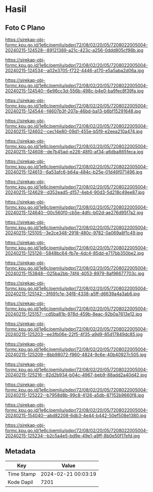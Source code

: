 # Hasil

## Foto C Plano

https://sirekap-obj-formc.kpu.go.id/1e6c/pemilu/pdpr/72/08/02/20/05/7208022005004-20240215-124528--89121389-a21c-423c-a256-0ddd805cf98b.jpg

https://sirekap-obj-formc.kpu.go.id/1e6c/pemilu/pdpr/72/08/02/20/05/7208022005004-20240215-124534--a02e3705-f722-4446-a170-e5a5aba2d06a.jpg

https://sirekap-obj-formc.kpu.go.id/1e6c/pemilu/pdpr/72/08/02/20/05/7208022005004-20240215-124540--6e96cc3d-556b-498c-b4e0-ba9fec8f39fa.jpg

https://sirekap-obj-formc.kpu.go.id/1e6c/pemilu/pdpr/72/08/02/20/05/7208022005004-20240215-124544--f4607b3f-207a-46bd-ba13-b6bf15291648.jpg

https://sirekap-obj-formc.kpu.go.id/1e6c/pemilu/pdpr/72/08/02/20/05/7208022005004-20240215-124602--cec14e80-09d1-455e-b5f9-e2eea210a474.jpg

https://sirekap-obj-formc.kpu.go.id/1e6c/pemilu/pdpr/72/08/02/20/05/7208022005004-20240215-124608--de7b45ad-e226-48f0-af34-a6dba865feca.jpg

https://sirekap-obj-formc.kpu.go.id/1e6c/pemilu/pdpr/72/08/02/20/05/7208022005004-20240215-124613--6a53afc6-b64a-484c-b25e-01d46f071496.jpg

https://sirekap-obj-formc.kpu.go.id/1e6c/pemilu/pdpr/72/08/02/20/05/7208022005004-20240215-124629--d352ead5-d157-4eb4-90d3-5d218c49ee87.jpg

https://sirekap-obj-formc.kpu.go.id/1e6c/pemilu/pdpr/72/08/02/20/05/7208022005004-20240215-124640--00c560f0-cb5e-4dfc-b02d-ae276d95f7a2.jpg

https://sirekap-obj-formc.kpu.go.id/1e6c/pemilu/pdpr/72/08/02/20/05/7208022005004-20240215-125105--3e2ce348-2918-480c-9782-0a069a8f1c49.jpg

https://sirekap-obj-formc.kpu.go.id/1e6c/pemilu/pdpr/72/08/02/20/05/7208022005004-20240215-125126--5848bc64-fb7e-4dc4-85dd-e717bb350be2.jpg

https://sirekap-obj-formc.kpu.go.id/1e6c/pemilu/pdpr/72/08/02/20/05/7208022005004-20240215-153848--025ba2bb-74f4-4053-8979-8af96677703c.jpg

https://sirekap-obj-formc.kpu.go.id/1e6c/pemilu/pdpr/72/08/02/20/05/7208022005004-20240215-125142--3f691c1e-34f8-4338-a5ff-d6639a4a3ab6.jpg

https://sirekap-obj-formc.kpu.go.id/1e6c/pemilu/pdpr/72/08/02/20/05/7208022005004-20240215-125157--cd5ba81b-978d-459b-8eac-92b0a7613e12.jpg

https://sirekap-obj-formc.kpu.go.id/1e6c/pemilu/pdpr/72/08/02/20/05/7208022005004-20240215-125203--ee3fb06e-22f5-4f35-a9d9-85d17849dc85.jpg

https://sirekap-obj-formc.kpu.go.id/1e6c/pemilu/pdpr/72/08/02/20/05/7208022005004-20240215-125209--8bb98072-f960-4824-9c6e-40b40927c505.jpg

https://sirekap-obj-formc.kpu.go.id/1e6c/pemilu/pdpr/72/08/02/20/05/7208022005004-20240215-125216--82d2b934-b04c-4967-beb9-88add2a40d42.jpg

https://sirekap-obj-formc.kpu.go.id/1e6c/pemilu/pdpr/72/08/02/20/05/7208022005004-20240215-125222--b7958d8b-99c8-4126-a5db-87152b9660f8.jpg

https://sirekap-obj-formc.kpu.go.id/1e6c/pemilu/pdpr/72/08/02/20/05/7208022005004-20240215-154040--abd82208-6db3-4e44-b442-50ef508e1380.jpg

https://sirekap-obj-formc.kpu.go.id/1e6c/pemilu/pdpr/72/08/02/20/05/7208022005004-20240215-125234--b2c5a4e5-bd9e-49e1-a9ff-8b0e50f17efd.jpg


## Metadata

| Key        | Value               |
| ---------- | ------------------- |
| Time Stamp | 2024-02-21 00:03:19 |
| Kode Dapil | 7201                |




